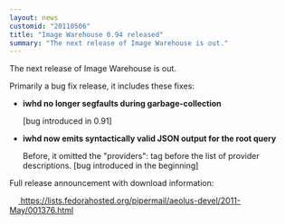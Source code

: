 ```yaml
---
layout: news
customid: "20110506"
title: "Image Warehouse 0.94 released"
summary: "The next release of Image Warehouse is out."
---
```

The next release of Image Warehouse is out.

Primarily a bug fix release, it includes these fixes:

* **iwhd no longer segfaults during garbage-collection**

  \[bug introduced in 0.91\]

* **iwhd now emits syntactically valid JSON output for the root query**

  Before, it omitted the "providers": tag before the list of provider descriptions.
  \[bug introduced in the beginning\]

Full release announcement with download information:

&nbsp;&nbsp;&nbsp;&nbsp;[ https://lists.fedorahosted.org/pipermail/aeolus-devel/2011-May/001376.html ][1]

 [1]: https://lists.fedorahosted.org/pipermail/aeolus-devel/2011-May/001376.html "Image Warehouse 0.94 release announcement"